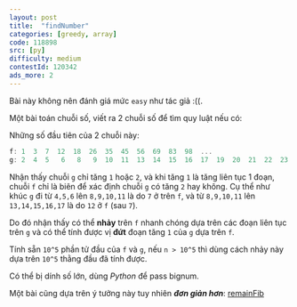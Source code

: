 ```yaml
---
layout: post
title:  "findNumber"
categories: [greedy, array]
code: 118898
src: [py]
difficulty: medium
contestId: 120342
ads_more: 2
---
```


Bài này không nên đánh giá mức `easy` như tác giả :((.

Một bài toán chuỗi số, viết ra 2 chuỗi số để tìm quy luật nếu có:

Những số đầu tiên của 2 chuỗi này:

```js
f: 1  3  7  12  18  26  35  45  56  69  83  98  ...
g: 2  4  5   6   8   9  10  11  13  14  15  16  17  19  20  21  22  23  24  25  27  28  29  30 ...
```

Nhận thấy chuỗi `g` chỉ tăng `1` hoặc `2`, và khi tăng `1` là tăng liên tục 1 đoạn, chuỗi `f` chỉ là biên để xác định chuỗi `g` có tăng `2` hay không. Cụ thể như khúc `g` đi từ `4,5,6` lên `8,9,10,11` là do `7` ở trên `f`, và từ `8,9,10,11` lên `13,14,15,16,17` là do `12` ở `f` (sau `7`).

Do đó nhận thấy có thể **nhảy** trên `f` nhanh chóng dựa trên các đoạn liên tục trên `g` và có thể tính được vị **đứt** đoạn tăng `1` của `g` dựa trên `f`.

Tính sẵn `10^5` phần tử đầu của `f` và `g`, nếu `n > 10^5` thì dùng cách nhảy này dựa trên `10^5` thằng đầu đã tính được.

Có thể bị dính số lớn, dùng *Python* để pass bignum.

Một bài cũng dựa trên ý tưởng này tuy nhiên ***đơn giản hơn***: [remainFib](https://vnspoj.github.io/code-learn/?q=remainFib)
